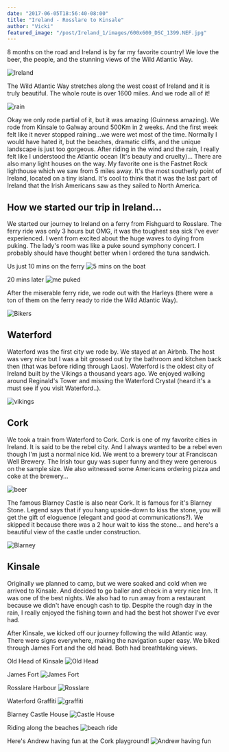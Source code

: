 ```yaml
---
date: "2017-06-05T18:56:40-08:00"
title: "Ireland - Rosslare to Kinsale"
author: "Vicki"
featured_image: "/post/Ireland_1/images/600x600_DSC_1399.NEF.jpg"
---
```


8 months on the road and Ireland is by far my favorite country! We love the beer, the people, and the stunning views of the Wild Atlantic Way. <!--more-->

![Ireland](images/600x600_Ireland.png)

The Wild Atlantic Way stretches along the west coast of Ireland and it is truly beautiful. The whole route is over 1600 miles. And we rode all of it!

![rain](images/600x600_DSC_1303.NEF.jpg)

Okay we only rode partial of it, but it was amazing (Guinness amazing). We rode from Kinsale to Galway around 500Km in 2 weeks. And the first week felt like it never stopped raining…we were wet most of the time. Normally I would have hated it, but the beaches, dramatic cliffs, and the unique landscape is just too gorgeous. After riding in the wind and the rain, I really felt like I understood the Atlantic ocean (It's beauty and cruelty)… There are also many light houses on the way. My favorite one is the Fastnet Rock lighthouse which we saw from 5 miles away. It's the most southerly point of Ireland, located on a tiny island. It's cool to think that it was the last part of Ireland that the Irish Americans saw as they sailed to North America. 

## How we started our trip in Ireland…

We started our journey to Ireland on a ferry from Fishguard to Rosslare. The ferry ride was only 3 hours but OMG, it was the toughest sea sick I've ever experienced. I went from excited about the huge waves to dying from puking. The lady's room was like a puke sound symphony concert. I probably should have thought better when I ordered the tuna sandwich. 

Us just 10 mins on the ferry
![5 mins on the boat](images/600x600_IMG_0561.JPG)

20 mins later
![me puked](images/600x600_IMG_0563.JPG)

After the miserable ferry ride, we rode out with the Harleys (there were a ton of them on the ferry ready to ride the Wild Atlantic Way).

![Bikers](images/600x600_IMG_0564.JPG)

## Waterford 

Waterford was the first city we rode by. We stayed at an Airbnb. The host was very nice but I was a bit grossed out by the bathroom and kitchen back then (that was before riding through Laos). Waterford is the oldest city of Ireland built by the Vikings a thousand years ago. We enjoyed walking around Reginald's Tower and missing the Waterford Crystal (heard it's a must see if you visit Waterford..). 

![vikings](images/600x600_IMG_0582.JPG)

## Cork 

We took a train from Waterford to Cork. Cork is one of my favorite cities in Ireland. It is said to be the rebel city. And I always wanted to be a rebel even though I'm just a normal nice kid. We went to a brewery tour at Franciscan Well Brewery. The Irish tour guy was super funny and they were generous on the sample size. We also witnessed some Americans ordering pizza and coke at the brewery… 

![beer](images/600x600_IMG_0605.JPG)

The famous Blarney Castle is also near Cork. It is famous for it's Blarney Stone. Legend says that if you hang upside-down to kiss the stone, you will get the gift of eloguence (elegant and good at communications?). We skipped it because there was a 2 hour wait to kiss the stone… and here's a beautiful view of the castle under construction.

![Blarney](images/600x600_DSC_1360.NEF.jpg)

## Kinsale 

Originally we planned to camp, but we were soaked and cold when we arrived to Kinsale. And decided to go baller and check in a very nice Inn. It was one of the best nights. We also had to run away from a restaurant because we didn't have enough cash to tip. Despite the rough day in the rain, I really enjoyed the fishing town and had the best hot shower I've ever had. 

After Kinsale, we kicked off our journey following the wild Atlantic way. There were signs everywhere, making the navigation super easy. We biked through James Fort and the old head. Both had breathtaking views. 

Old Head of Kinsale
![Old Head](images/600x600_DSC_1385.NEF.jpg)

James Fort
![James Fort](images/600x600_DSC_1373.NEF.jpg)

Rosslare Harbour
![Rosslare](images/600x600_IMG_0568.JPG)

Waterford Graffiti
![graffiti](images/600x600_IMG_0581.JPG)

Blarney Castle House
![Castle House](images/600x600_IMG_0636.JPG)

Riding along the beaches 
![beach ride](images/600x600_DSC_1399.NEF.jpg)

Here's Andrew having fun at the Cork playground! 
![Andrew having fun](images/600x600_DSC_1334.NEF.jpg)

